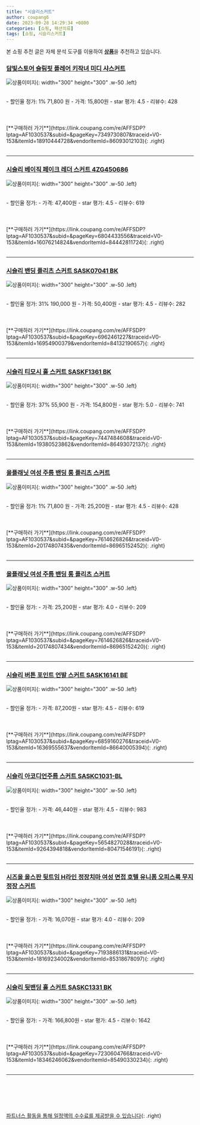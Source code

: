 ```yaml
---
title: "시슬리스커트"
author: coupang6
date: 2023-09-28 14:29:34 +0800
categories: [쇼핑, 패션의류]
tags: [쇼핑, 시슬리스커트]
---
```


본 쇼핑 추천 글은 자체 분석 도구를 이용하여 [**상품**](https://link.coupang.com/a/bao1ui)을 추천하고 있습니다.

### [담빛스토어 슬림핏 플레어 키작녀 미디 샤스커트](https://link.coupang.com/re/AFFSDP?lptag=AF1030537&subid=&pageKey=7349730807&traceid=V0-153&itemId=18910444728&vendorItemId=86093012103)

![상품이미지](https://thumbnail6.coupangcdn.com/thumbnails/remote/230x230ex/image/vendor_inventory/7852/0b784169415d6cef55d73e6f9e702f4f90b75ba1fecf28b9a216cc6d8fed.jpg){: width="300" height="300" .w-50 .left}


<br>
- 할인율 정가: 1%  71,800   원
- 가격: 15,800원
- star 평가: 4.5
- 리뷰수: 428
<br>
<br>
<br>
<br>
[**구매하러 가기**](https://link.coupang.com/re/AFFSDP?lptag=AF1030537&subid=&pageKey=7349730807&traceid=V0-153&itemId=18910444728&vendorItemId=86093012103){: .right}
<br>
<br>

---

### [시슬리 베이직 페이크 레더 스커트 4ZG450686](https://link.coupang.com/re/AFFSDP?lptag=AF1030537&subid=&pageKey=6804433556&traceid=V0-153&itemId=16076214824&vendorItemId=84442811724)

![상품이미지](https://thumbnail8.coupangcdn.com/thumbnails/remote/230x230ex/image/vendor_inventory/ff5e/479f361eae2825c4bc60887578ad089432f84abf5426ef2050cfa1ef322b.jpg){: width="300" height="300" .w-50 .left}


<br>
- 할인율 정가: 
- 가격: 47,400원
- star 평가: 4.5
- 리뷰수: 619
<br>
<br>
<br>
<br>
[**구매하러 가기**](https://link.coupang.com/re/AFFSDP?lptag=AF1030537&subid=&pageKey=6804433556&traceid=V0-153&itemId=16076214824&vendorItemId=84442811724){: .right}
<br>
<br>

---

### [시슬리 밴딩 플리츠 스커트 SASK07041 BK](https://link.coupang.com/re/AFFSDP?lptag=AF1030537&subid=&pageKey=6962461227&traceid=V0-153&itemId=16954900379&vendorItemId=84132190657)

![상품이미지](https://thumbnail9.coupangcdn.com/thumbnails/remote/230x230ex/image/vendor_inventory/e63d/c167caa950d879d47c666ecd29f4d353015e28b91a266c0492147620ac3d.jpg){: width="300" height="300" .w-50 .left}


<br>
- 할인율 정가: 31%  190,000   원
- 가격: 50,400원
- star 평가: 4.5
- 리뷰수: 282
<br>
<br>
<br>
<br>
[**구매하러 가기**](https://link.coupang.com/re/AFFSDP?lptag=AF1030537&subid=&pageKey=6962461227&traceid=V0-153&itemId=16954900379&vendorItemId=84132190657){: .right}
<br>
<br>

---

### [시슬리 티모시 훌 스커트 SASKF1361 BK](https://link.coupang.com/re/AFFSDP?lptag=AF1030537&subid=&pageKey=7447484608&traceid=V0-153&itemId=19380523862&vendorItemId=86493072137)

![상품이미지](https://thumbnail6.coupangcdn.com/thumbnails/remote/230x230ex/image/vendor_inventory/6bb1/8d22dacc929e384b2724590e4e0cd1060c9de803aabc0534e0b87531db67.jpg){: width="300" height="300" .w-50 .left}


<br>
- 할인율 정가: 37%  55,900   원
- 가격: 154,800원
- star 평가: 5.0
- 리뷰수: 741
<br>
<br>
<br>
<br>
[**구매하러 가기**](https://link.coupang.com/re/AFFSDP?lptag=AF1030537&subid=&pageKey=7447484608&traceid=V0-153&itemId=19380523862&vendorItemId=86493072137){: .right}
<br>
<br>

---

### [올플래닛 여성 주름 밴딩 롱 플리츠 스커트](https://link.coupang.com/re/AFFSDP?lptag=AF1030537&subid=&pageKey=7614626826&traceid=V0-153&itemId=20174807435&vendorItemId=86965152452)

![상품이미지](https://thumbnail6.coupangcdn.com/thumbnails/remote/230x230ex/image/vendor_inventory/2f19/a9b2c52dda4bee3873a68e0d30831a628d99bbdab080b0d5244cbe7df66e.jpg){: width="300" height="300" .w-50 .left}


<br>
- 할인율 정가: 1%  71,800   원
- 가격: 25,200원
- star 평가: 4.5
- 리뷰수: 428
<br>
<br>
<br>
<br>
[**구매하러 가기**](https://link.coupang.com/re/AFFSDP?lptag=AF1030537&subid=&pageKey=7614626826&traceid=V0-153&itemId=20174807435&vendorItemId=86965152452){: .right}
<br>
<br>

---

### [올플래닛 여성 주름 밴딩 롱 플리츠 스커트](https://link.coupang.com/re/AFFSDP?lptag=AF1030537&subid=&pageKey=7614626826&traceid=V0-153&itemId=20174807434&vendorItemId=86965152420)

![상품이미지](https://thumbnail7.coupangcdn.com/thumbnails/remote/230x230ex/image/vendor_inventory/99ff/39497ccb661d04aed9ed79d8ba942ab0b59e8b8c3f5d9430bc23814d41bb.jpg){: width="300" height="300" .w-50 .left}


<br>
- 할인율 정가: 
- 가격: 25,200원
- star 평가: 4.0
- 리뷰수: 209
<br>
<br>
<br>
<br>
[**구매하러 가기**](https://link.coupang.com/re/AFFSDP?lptag=AF1030537&subid=&pageKey=7614626826&traceid=V0-153&itemId=20174807434&vendorItemId=86965152420){: .right}
<br>
<br>

---

### [시슬리 버튼 포인트 언발 스커트 SASK16141 BE](https://link.coupang.com/re/AFFSDP?lptag=AF1030537&subid=&pageKey=6859160276&traceid=V0-153&itemId=16369555637&vendorItemId=86640005394)

![상품이미지](https://thumbnail8.coupangcdn.com/thumbnails/remote/230x230ex/image/vendor_inventory/a5e0/3dae0ebbbe23a888a1eb6d7c9b97781f6e05c9034b981f83c3c48f7a0dc9.jpg){: width="300" height="300" .w-50 .left}


<br>
- 할인율 정가: 
- 가격: 87,200원
- star 평가: 4.5
- 리뷰수: 619
<br>
<br>
<br>
<br>
[**구매하러 가기**](https://link.coupang.com/re/AFFSDP?lptag=AF1030537&subid=&pageKey=6859160276&traceid=V0-153&itemId=16369555637&vendorItemId=86640005394){: .right}
<br>
<br>

---

### [시슬리 아코디언주름 스커트 SASKC1031-BL](https://link.coupang.com/re/AFFSDP?lptag=AF1030537&subid=&pageKey=5654827028&traceid=V0-153&itemId=9264394818&vendorItemId=80471546191)

![상품이미지](https://thumbnail10.coupangcdn.com/thumbnails/remote/230x230ex/image/vendor_inventory/4e1b/8fa73e61975f42acf9545e2c17e05f755a35a2431cc389b5741354eb597f.jpg){: width="300" height="300" .w-50 .left}


<br>
- 할인율 정가: 
- 가격: 46,440원
- star 평가: 4.5
- 리뷰수: 983
<br>
<br>
<br>
<br>
[**구매하러 가기**](https://link.coupang.com/re/AFFSDP?lptag=AF1030537&subid=&pageKey=5654827028&traceid=V0-153&itemId=9264394818&vendorItemId=80471546191){: .right}
<br>
<br>

---

### [시즈올 올스판 뒷트임 H라인 정장치마 여성 면접 호텔 유니폼 오피스룩 무지 정장 스커트](https://link.coupang.com/re/AFFSDP?lptag=AF1030537&subid=&pageKey=7193886131&traceid=V0-153&itemId=18169234002&vendorItemId=85318678097)

![상품이미지](https://thumbnail10.coupangcdn.com/thumbnails/remote/230x230ex/image/vendor_inventory/03de/41fa12511c294b0ffbc7b8620cb47ed71ef8082e1a031e3d1f718c8405e0.jpg){: width="300" height="300" .w-50 .left}


<br>
- 할인율 정가: 
- 가격: 16,070원
- star 평가: 4.0
- 리뷰수: 209
<br>
<br>
<br>
<br>
[**구매하러 가기**](https://link.coupang.com/re/AFFSDP?lptag=AF1030537&subid=&pageKey=7193886131&traceid=V0-153&itemId=18169234002&vendorItemId=85318678097){: .right}
<br>
<br>

---

### [시슬리 뒷밴딩 홀 스커트 SASKC1331 BK](https://link.coupang.com/re/AFFSDP?lptag=AF1030537&subid=&pageKey=7230604766&traceid=V0-153&itemId=18346246062&vendorItemId=85490330234)

![상품이미지](https://thumbnail9.coupangcdn.com/thumbnails/remote/230x230ex/image/vendor_inventory/da80/b2ca598c1df245433b501fde18d1bd998422a8fd6b8aa08b3bd21071c2cb.jpg){: width="300" height="300" .w-50 .left}


<br>
- 할인율 정가: 
- 가격: 166,800원
- star 평가: 4.5
- 리뷰수: 1642
<br>
<br>
<br>
<br>
[**구매하러 가기**](https://link.coupang.com/re/AFFSDP?lptag=AF1030537&subid=&pageKey=7230604766&traceid=V0-153&itemId=18346246062&vendorItemId=85490330234){: .right}
<br>
<br>

---
<br><br><br><br><br> [파트너스 활동을 통해 일정액의 수수료를 제공받을 수 있습니다](https://link.coupang.com/a/bao1ui){: .right}